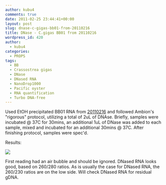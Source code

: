```yaml
---
author: kubu4
comments: true
date: 2011-02-25 23:44:41+00:00
layout: post
slug: dnase-c-gigas-bb01-from-20110216
title: DNase - C.gigas BB01 from 20110216
wordpress_id: 420
author:
  - kubu4
categories:
  - PROPS
tags:
  - BB
  - Crassostrea gigas
  - DNase
  - DNased RNA
  - NanoDrop1000
  - Pacific oyster
  - RNA quantification
  - Turbo DNA-free
---
```


Used EtOH precipitated BB01 RNA from [20110216](/Sam%27s+Working+Notebook+Jan+2011+-+March+2011#sjw20110216) and followed Ambion's "rigorous" protocol, utilizing a total of 2uL of DNAse. Briefly, samples were incubated @ 37C for 30mins, an additional 1uL of DNase was added to each sample, mixed and incubated for an additional 30mins @ 37C. After finishing protocol, samples were spec'd.

Results:

![](http://eagle.fish.washington.edu/Arabidopsis/RNA%20Spec%20Readings/20110225%20DNased%20RNA.JPG)

First reading had an air bubble and should be ignored. DNased RNA looks good, based on 260/280 ratios. As is usually the case for DNased RNA, the 260/230 ratios are on the low side. Will check DNased RNA for residual gDNA.

